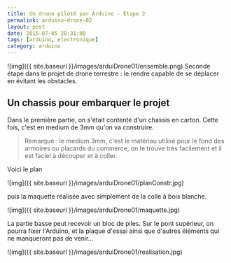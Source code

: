 ```yaml
---
title: Un drone piloté par Arduino - Étape 2
permalink: arduino-drone-02
layout: post
date: 2015-07-05 20:31:00
tags: [arduino, electronique]
category: arduino
---
```


![img]({{ site.baseurl }}/images/arduiDrone01/ensemble.png)
Seconde étape dans le projet de drone terrestre :
le rendre capable de se déplacer en évitant les obstacles.

## Un chassis pour embarquer le projet

Dans le première partie, on s'était contenté d'un chassis en carton.
Cette fois, c'est en medium de 3mm qu'on va construire.

> Remarque : le medium 3mm, c'est le matériau utilisé pour le fond des
> armoires ou placards du commerce, on le trouve très facilement et il est
> faciel à découper et à coller.

Voici le plan 

![img]({{ site.baseurl }}/images/arduiDrone01/planConstr.jpg)

puis la maquette réalisée avec simplement de la colle à bois blanche.

![img]({{ site.baseurl }}/images/arduiDrone01/maquette.jpg)

La partie basse peut recevoir un bloc de piles. Sur le pont supérieur, on pourra 
fixer l'Arduino, et la plaque d'essai ainsi
que d'autres éléments qui ne manqueront
pas de venir...

![img]({{ site.baseurl }}/images/arduiDrone01/realisation.jpg)






